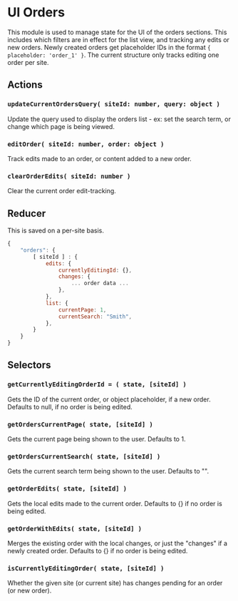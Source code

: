 UI Orders
=========

This module is used to manage state for the UI of the orders sections. This includes which filters are in effect for the list view, and tracking any edits or new orders. Newly created orders get placeholder IDs in the format `{ placeholder: 'order_1' }`. The current structure only tracks editing one order per site.

## Actions

### `updateCurrentOrdersQuery( siteId: number, query: object )`

Update the query used to display the orders list - ex: set the search term, or change which page is being viewed.

### `editOrder( siteId: number, order: object )`

Track edits made to an order, or content added to a new order.

### `clearOrderEdits( siteId: number )`

Clear the current order edit-tracking.

## Reducer

This is saved on a per-site basis. 

```js
{
	"orders": {
		[ siteId ] : {
			edits: {
				currentlyEditingId: {},
				changes: {
					... order data ...
				},
			},
			list: {
				currentPage: 1,
				currentSearch: "Smith",
			},
		}
	}
}
```

## Selectors

### `getCurrentlyEditingOrderId = ( state, [siteId] )`

Gets the ID of the current order, or object placeholder, if a new order. Defaults to null, if no order is being edited.

### `getOrdersCurrentPage( state, [siteId] )`

Gets the current page being shown to the user. Defaults to 1.

### `getOrdersCurrentSearch( state, [siteId] )`

Gets the current search term being shown to the user. Defaults to "".

### `getOrderEdits( state, [siteId] )`

Gets the local edits made to the current order. Defaults to {} if no order is being edited.

### `getOrderWithEdits( state, [siteId] )`

Merges the existing order with the local changes, or just the "changes" if a newly created order. Defaults to {} if no order is being edited.

### `isCurrentlyEditingOrder( state, [siteId] )`

Whether the given site (or current site) has changes pending for an order (or new order).
